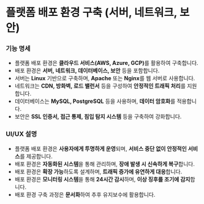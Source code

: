 # 플랫폼 배포 환경 구축 (서버, 네트워크, 보안)

<div>
  <h3>기능 명세</h3>
  <ul>
    <li>플랫폼 배포 환경은 <strong>클라우드 서비스(AWS, Azure, GCP)</strong>를 활용하여 구축합니다.</li>
    <li>배포 환경은 <strong>서버, 네트워크, 데이터베이스, 보안</strong> 등을 포함합니다.</li>
    <li>서버는 <strong>Linux</strong> 기반으로 구축하며, <strong>Apache</strong> 또는 <strong>Nginx</strong>를 웹 서버로 사용합니다.</li>
    <li>네트워크는 <strong>CDN, 방화벽, 로드 밸런서</strong> 등을 구성하여 <strong>안정적인 트래픽 처리</strong>를 지원합니다.</li>
    <li>데이터베이스는 <strong>MySQL, PostgreSQL</strong> 등을 사용하며, <strong>데이터 암호화</strong>를 적용합니다.</li>
    <li>보안은 <strong>SSL 인증서, 접근 통제, 침입 탐지 시스템</strong> 등을 구축하여 강화합니다.</li>
  </ul>
  <h3>UI/UX 설명</h3>
  <ul>
    <li>플랫폼 배포 환경은 <strong>사용자에게 투명하게 운영</strong>되며, <strong>서비스 중단 없이 안정적인 서비스</strong>를 제공합니다.</li>
    <li>배포 환경은 <strong>자동화된 시스템</strong>을 통해 관리하며, <strong>장애 발생 시 신속하게 복구</strong>합니다.</li>
    <li>배포 환경은 <strong>확장 가능</strong>하도록 설계하며, <strong>트래픽 증가에 유연하게 대응</strong>합니다.</li>
    <li>배포 환경은 <strong>모니터링 시스템</strong>을 통해 <strong>24시간 감시</strong>하며, <strong>이상 징후를 조기에 감지</strong>합니다.</li>
    <li>배포 환경 구축 과정은 <strong>문서화</strong>하여 추후 유지보수에 활용합니다.</li>
  </ul>
</div>